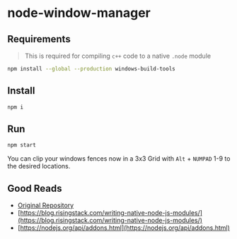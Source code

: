 # node-window-manager

## Requirements

> This is required for compiling `c++` code to a native `.node` module

```sh
npm install --global --production windows-build-tools
```

## Install

```sh
npm i
```

## Run

```sh
npm start
```

You can clip your windows fences now in a 3x3 Grid with `Alt` + `NUMPAD` 1-9 to the desired locations.

## Good Reads

- [Original Repository](https://github.com/sentialx/node-window-manager)
- [https://blog.risingstack.com/writing-native-node-js-modules/](https://blog.risingstack.com/writing-native-node-js-modules/)
- [https://nodejs.org/api/addons.html](https://nodejs.org/api/addons.html)